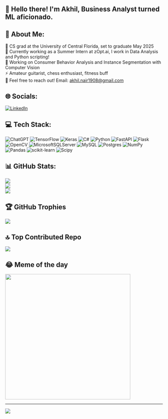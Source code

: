 ## 👋 Hello there! I'm Akhil, Business Analyst turned ML aficionado.


## 💫 About Me:
  🌱 CS grad at the University of Central Florida, set to graduate May 2025 <br> 💭 Currently working as a Summer Intern at zOpt.ai, I work in Data Analysis and Python scripting! <br>🔭 Working on Consumer Behavior Analysis and Instance Segmentation with Computer Vision<br>⚡ Amateur guitarist, chess enthusiast, fitness buff<br>💬 Feel free to reach out! Email: akhil.nair1908@gmail.com 


## 🌐 Socials:
[![LinkedIn](https://img.shields.io/badge/LinkedIn-%230077B5.svg?logo=linkedin&logoColor=white)](https://linkedin.com/in/www.linkedin.com/in/akhil-nair2000) 

## 💻 Tech Stack:
![ChatGPT](https://img.shields.io/badge/chatGPT-74aa9c?style=for-the-badge&logo=openai&logoColor=white) ![TensorFlow](https://img.shields.io/badge/TensorFlow-%23FF6F00.svg?style=for-the-badge&logo=TensorFlow&logoColor=white) ![Keras](https://img.shields.io/badge/Keras-%23D00000.svg?style=for-the-badge&logo=Keras&logoColor=white) ![C#](https://img.shields.io/badge/c%23-%23239120.svg?style=for-the-badge&logo=csharp&logoColor=white) ![Python](https://img.shields.io/badge/python-3670A0?style=for-the-badge&logo=python&logoColor=ffdd54) ![FastAPI](https://img.shields.io/badge/FastAPI-005571?style=for-the-badge&logo=fastapi) ![Flask](https://img.shields.io/badge/flask-%23000.svg?style=for-the-badge&logo=flask&logoColor=white) ![OpenCV](https://img.shields.io/badge/opencv-%23white.svg?style=for-the-badge&logo=opencv&logoColor=white) ![MicrosoftSQLServer](https://img.shields.io/badge/Microsoft%20SQL%20Server-CC2927?style=for-the-badge&logo=microsoft%20sql%20server&logoColor=white) ![MySQL](https://img.shields.io/badge/mysql-%2300000f.svg?style=for-the-badge&logo=mysql&logoColor=white) ![Postgres](https://img.shields.io/badge/postgres-%23316192.svg?style=for-the-badge&logo=postgresql&logoColor=white) ![NumPy](https://img.shields.io/badge/numpy-%23013243.svg?style=for-the-badge&logo=numpy&logoColor=white) ![Pandas](https://img.shields.io/badge/pandas-%23150458.svg?style=for-the-badge&logo=pandas&logoColor=white) ![scikit-learn](https://img.shields.io/badge/scikit--learn-%23F7931E.svg?style=for-the-badge&logo=scikit-learn&logoColor=white) ![Scipy](https://img.shields.io/badge/SciPy-%230C55A5.svg?style=for-the-badge&logo=scipy&logoColor=%white) 
## 📊 GitHub Stats:
![](https://github-readme-stats.vercel.app/api?username=drachenherz19&theme=great-gatsby&hide_border=false&include_all_commits=false&count_private=false)<br/>
![](https://github-readme-streak-stats.herokuapp.com/?user=drachenherz19&theme=great-gatsby&hide_border=false)<br/>
![](https://github-readme-stats.vercel.app/api/top-langs/?username=drachenherz19&theme=great-gatsby&hide_border=false&include_all_commits=false&count_private=false&layout=compact)

## 🏆 GitHub Trophies
![](https://github-profile-trophy.vercel.app/?username=drachenherz19&theme=radical&no-frame=false&no-bg=true&margin-w=4)

## 🔝 Top Contributed Repo
![](https://github-contributor-stats.vercel.app/api?username=drachenherz19&limit=5&theme=gruvbox&combine_all_yearly_contributions=true)

## 😂 Meme of the day
<img src='https://randommeme-five.vercel.app/' style="height: 400px;"/>

---
[![](https://visitcount.itsvg.in/api?id=drachenherz19&icon=5&color=0)](https://visitcount.itsvg.in)

<!-- Proudly created with GPRM ( https://gprm.itsvg.in ) -->
